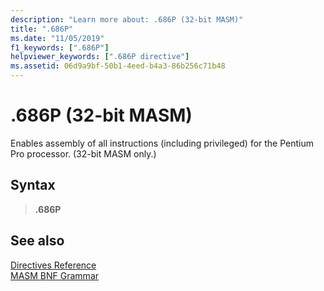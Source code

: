 ```yaml
---
description: "Learn more about: .686P (32-bit MASM)"
title: ".686P"
ms.date: "11/05/2019"
f1_keywords: [".686P"]
helpviewer_keywords: [".686P directive"]
ms.assetid: 06d9a9bf-50b1-4eed-b4a3-86b256c71b48
---
```

# .686P (32-bit MASM)

Enables assembly of all instructions (including privileged) for the Pentium Pro processor. (32-bit MASM only.)

## Syntax

> **.686P**

## See also

[Directives Reference](directives-reference.md)\
[MASM BNF Grammar](masm-bnf-grammar.md)
